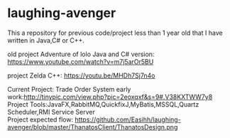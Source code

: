 laughing-avenger
================
This a repository for previous code/project less than 1 year old that I have written in Java,C# or C++.

old project Adventure of lolo Java and C# version: https://www.youtube.com/watch?v=m7j5arOr5BU

project Zelda C++: https://youtu.be/MHDh7Sj7n4o

Current Project: Trade Order System    early work:http://tinypic.com/view.php?pic=2eoxqxf&s=9#.V38KXTWW7y8    
Project Tools:JavaFX,RabbitMQ,QuickfixJ,MyBatis,MSSQL,Quartz Scheduler,RMI Service Server     
Project expected flow: https://github.com/Easihh/laughing-avenger/blob/master/ThanatosClient/ThanatosDesign.png

